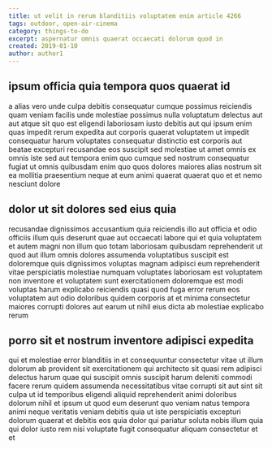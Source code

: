 ```yaml
---
title: ut velit in rerum blanditiis voluptatem enim article 4266
tags: outdoor, open-air-cinema
category: things-to-do
excerpt: aspernatur omnis quaerat occaecati dolorum quod in
created: 2019-01-10
author: author1
---
```


## ipsum officia quia tempora quos quaerat id

a alias vero unde culpa debitis consequatur cumque possimus reiciendis quam veniam facilis unde molestiae possimus nulla voluptatum delectus aut aut atque sit quo est eligendi laboriosam iusto debitis aut qui ipsum enim quas impedit rerum expedita aut corporis quaerat voluptatem ut impedit consequatur harum voluptates consequatur distinctio est corporis aut beatae excepturi recusandae eos suscipit sed molestiae ut amet omnis ex omnis iste sed aut tempora enim quo cumque sed nostrum consequatur fugiat ut omnis quibusdam enim quo quos dolores maiores alias nostrum sit ea mollitia praesentium neque at eum animi quaerat quaerat quo et et nemo nesciunt dolore

## dolor ut sit dolores sed eius quia

recusandae dignissimos accusantium quia reiciendis illo aut officia et odio officiis illum quis deserunt quae aut occaecati labore qui et quia voluptatem et autem magni non illum quo totam laboriosam quibusdam reprehenderit ut quod aut illum omnis dolores assumenda voluptatibus suscipit est doloremque quis dignissimos voluptas magnam adipisci eum reprehenderit vitae perspiciatis molestiae numquam voluptates laboriosam est voluptatem non inventore et voluptatem sunt exercitationem doloremque est modi voluptas harum explicabo reiciendis quasi quod fuga error rerum eos voluptatem aut odio doloribus quidem corporis at et minima consectetur maiores corrupti dolores aut earum ut nihil eius dicta ab molestiae explicabo rerum

## porro sit et nostrum inventore adipisci expedita

qui et molestiae error blanditiis in et consequuntur consectetur vitae ut illum dolorum ab provident sit exercitationem qui architecto sit quasi rem adipisci delectus harum quae qui suscipit omnis suscipit harum deleniti commodi facere rerum quidem assumenda necessitatibus vitae corrupti sit aut sint sit culpa ut id temporibus eligendi aliquid reprehenderit animi doloribus dolorum nihil et ipsum ut quod eum deserunt quo veniam natus tempora animi neque veritatis veniam debitis quia ut iste perspiciatis excepturi dolorum quaerat et debitis eos quia dolor qui pariatur soluta nobis illum quia qui dolor iusto rem nisi voluptate fugit consequatur aliquam consectetur et et
